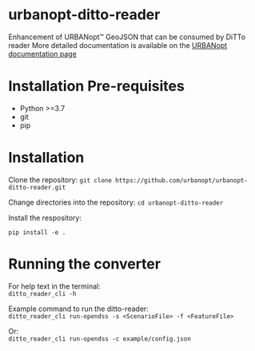 # urbanopt-ditto-reader
Enhancement of URBANopt™ GeoJSON that can be consumed by DiTTo reader
More detailed documentation is available on the [URBANopt documentation page](https://docs.urbanopt.net/opendss/opendss.html)

# Installation Pre-requisites
- Python >=3.7
- git
- pip

# Installation

Clone the repository:
`git clone https://github.com/urbanopt/urbanopt-ditto-reader.git`

Change directories into the repository:
`cd urbanopt-ditto-reader`

Install the respository:

`pip install -e .`

# Running the converter

For help text in the terminal: \
`ditto_reader_cli -h`

Example command to run the ditto-reader: \
`ditto_reader_cli run-opendss -s <ScenarioFile> -f <FeatureFile>`

Or: \
`ditto_reader_cli run-opendss -c example/config.json`
